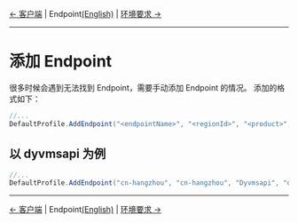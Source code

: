 [← 客户端](7-Client-CN.md) | Endpoint[(English)](8-Endpoint-EN.md) | [环境要求 →](0-Requirements-CN.md)
***

# 添加 Endpoint
很多时候会遇到无法找到 Endpoint，需要手动添加 Endpoint 的情况。
添加的格式如下：
```c#
//...
DefaultProfile.AddEndpoint("<endpointName>", "<regionId>", "<product>", "<domain>")
```

## 以 dyvmsapi 为例
```c#
//...
DefaultProfile.AddEndpoint("cn-hangzhou", "cn-hangzhou", "Dyvmsapi", "dyvmsapi.aliyuncs.com");
```

***
[← 客户端](7-Client-CN.md) | Endpoint[(English)](8-Endpoint-EN.md) | [环境要求 →](0-Requirements-CN.md)
